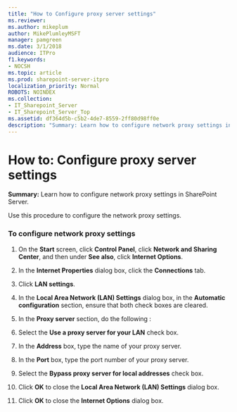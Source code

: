 ```yaml
---
title: "How to Configure proxy server settings"
ms.reviewer: 
ms.author: mikeplum
author: MikePlumleyMSFT
manager: pamgreen
ms.date: 3/1/2018
audience: ITPro
f1.keywords:
- NOCSH
ms.topic: article
ms.prod: sharepoint-server-itpro
localization_priority: Normal
ROBOTS: NOINDEX
ms.collection:
- IT_Sharepoint_Server
- IT_Sharepoint_Server_Top
ms.assetid: df364d5b-c5b2-4de7-8559-2ff80d98ff0e
description: "Summary: Learn how to configure network proxy settings in SharePoint Server."
---
```


# How to: Configure proxy server settings

 **Summary:** Learn how to configure network proxy settings in SharePoint Server. 
  
Use this procedure to configure the network proxy settings.
  
### To configure network proxy settings

1. On the **Start** screen, click **Control Panel**, click **Network and Sharing Center**, and then under **See also**, click **Internet Options**.
    
2. In the **Internet Properties** dialog box, click the **Connections** tab. 
    
3. Click **LAN settings**.
    
4. In the **Local Area Network (LAN) Settings** dialog box, in the **Automatic configuration** section, ensure that both check boxes are cleared. 
    
5. In the **Proxy server** section, do the following : 
    
1. Select the **Use a proxy server for your LAN** check box. 
    
2. In the **Address** box, type the name of your proxy server. 
    
3. In the **Port** box, type the port number of your proxy server. 
    
4. Select the **Bypass proxy server for local addresses** check box. 
    
6. Click **OK** to close the **Local Area Network (LAN) Settings** dialog box. 
    
7. Click **OK** to close the **Internet Options** dialog box. 
    

